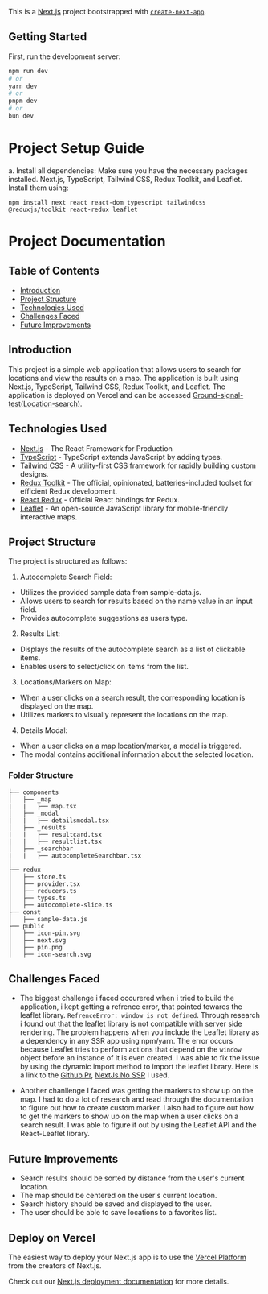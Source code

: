 This is a [Next.js](https://nextjs.org/) project bootstrapped with [`create-next-app`](https://github.com/vercel/next.js/tree/canary/packages/create-next-app).

## Getting Started

First, run the development server:

```bash
npm run dev
# or
yarn dev
# or
pnpm dev
# or
bun dev
```

# Project Setup Guide
a. Install all dependencies: Make sure you have the necessary packages installed. Next.js, TypeScript, Tailwind CSS, Redux Toolkit, and Leaflet. Install them using:   
```
npm install next react react-dom typescript tailwindcss @reduxjs/toolkit react-redux leaflet
```

# Project Documentation

## Table of Contents

- [Introduction](#introduction)
- [Project Structure](#project-structure)
- [Technologies Used](#technologies-used)
- [Challenges Faced](#challenges-faced)
- [Future Improvements](#future-improvements)

## Introduction
 This project is a simple web application that allows users to search for locations and view the results on a map. The application is built using Next.js, TypeScript, Tailwind CSS, Redux Toolkit, and Leaflet. The application is deployed on Vercel and can be accessed [Ground-signal-test(Location-search)](https://anu-ground-signal-test.vercel.app/).
## Technologies Used
- [Next.js](https://nextjs.org/docs) - The React Framework for Production
- [TypeScript](https://www.typescriptlang.org/docs/) - TypeScript extends JavaScript by adding types.
- [Tailwind CSS](https://tailwindcss.com/docs) - A utility-first CSS framework for rapidly building custom designs.
- [Redux Toolkit](https://redux-toolkit.js.org/) - The official, opinionated, batteries-included toolset for efficient Redux development.
- [React Redux](https://react-redux.js.org/) - Official React bindings for Redux.
- [Leaflet](https://leafletjs.com/reference-1.7.1.html) - An open-source JavaScript library for mobile-friendly interactive maps.

## Project Structure
The project is structured as follows:

1. Autocomplete Search Field: 
- Utilizes the provided sample data from sample-data.js.
- Allows users to search for results based on the name value in an input field.
- Provides autocomplete suggestions as users type.

2. Results List: 
- Displays the results of the autocomplete search as a list of clickable items.
- Enables users to select/click on items from the list.

3. Locations/Markers on Map:
- When a user clicks on a search result, the corresponding location is displayed on the map.
- Utilizes markers to visually represent the locations on the map.

4. Details Modal:
 - When a user clicks on a map location/marker, a modal is triggered.
 - The modal contains additional information about the selected location.
### Folder Structure
```
├── components
│   ├── _map
|   |   ├── map.tsx
│   ├── _modal
|   |   ├── detailsmodal.tsx
│   ├── _results
|   |   ├── resultcard.tsx
|   |   ├── resultlist.tsx
│   ├── _searchbar
|   |   ├── autocompleteSearchbar.tsx
│  
├── redux
│   ├── store.ts
│   ├── provider.tsx
│   ├── reducers.ts
│   ├── types.ts
│   ├── autocomplete-slice.ts
├── const
│   ├── sample-data.js
├── public
│   ├── icon-pin.svg
│   ├── next.svg
│   ├── pin.png
│   ├── icon-search.svg

```
## Challenges Faced
- The biggest challenge i faced occurered when i tried to build the application, i kept getting a refrence error, that pointed towares the leaflet library. `RefrenceError: window is not defined`. Through research i found out that the leaflet library is not compatible with server side rendering. The problem happens when you include the Leaflet library as a dependency in any SSR app using npm/yarn. The error occurs because Leaflet tries to perform actions that depend on the `window` object before an instance of it is even created. I was able to fix the issue by using the dynamic import method to import the leaflet library. Here is a link to the [Github Pr](https://github.com/Leaflet/Leaflet/issues/6552), [NextJs No SSR](https://nextjs.org/docs/pages/building-your-application/optimizing/lazy-loading#with-no-ssr) I used.

- Another chanllenge I faced was getting the markers to show up on the map. I had to do a lot of research and read through the documentation to figure out how to create custom marker. I also had to figure out how to get the markers to show up on the map when a user clicks on a search result. I was able to figure it out by using the Leaflet API and the React-Leaflet library.


## Future Improvements
- Search results should be sorted by distance from the user's current location.
- The map should be centered on the user's current location.
- Search history should be saved and displayed to the user.
- The user should be able to save locations to a favorites list.

## Deploy on Vercel

The easiest way to deploy your Next.js app is to use the [Vercel Platform](https://vercel.com/new?utm_medium=default-template&filter=next.js&utm_source=create-next-app&utm_campaign=create-next-app-readme) from the creators of Next.js.

Check out our [Next.js deployment documentation](https://nextjs.org/docs/deployment) for more details.
